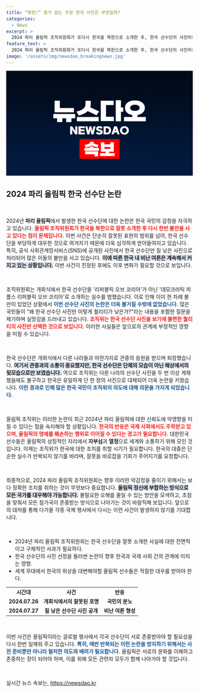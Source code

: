 ```yaml
---
title: “북한!” 증거 없는 주장 한국 사진은 무엇일까?
categories:
  - News
excerpt: >
  2024 파리 올림픽 조직위원회가 또다시 한국을 북한으로 소개한 후, 한국 선수단의 사진마저 저질로 선정해 논란이 일고 있다. 일본과 비교해 부각된 차별에 한국 국민의 분노가 터져 나왔다.
feature_text: >
  2024 파리 올림픽 조직위원회가 또다시 한국을 북한으로 소개한 후, 한국 선수단의 사진마저 저질로 선정해 논란이 일고 있다. 일본과 비교해 부각된 차별에 한국 국민의 분노가 터져 나왔다.
image: '/assets/img/newsdao_breakingnews.jpg'
---
```


<p><img src="/assets/img/newsdao_breakingnews.jpg" alt="implanttips 속보" /></p>

<h2 data-ke-size="size26">2024 파리 올림픽 한국 선수단 논란</h2>

<p data-ke-size="size16">&nbsp;</p>

<p>2024년 <b>파리 올림픽</b>에서 발생한 한국 선수단에 대한 논란은 한국 국민의 감정을 자극하고 있습니다. <b><span style="color: #ee2323;">올림픽 조직위원회가 한국을 북한으로 잘못 소개한 후 다시 한번 불만을 사고 있다는 점이 문제입니다.</span></b> 이번 사건은 단순히 잘못된 표현의 범위를 넘어, 한국 선수단을 부당하게 대우한 것으로 여겨지기 때문에 더욱 심각하게 받아들여지고 있습니다. 특히, 공식 사회관계망서비스(SNS)에 공개된 사진에서 한국 선수단만 질 낮은 사진으로 처리되어 많은 이들의 불만을 사고 있습니다. <b><span style="background-color: #21538527;">이에 따른 한국 내 비난 여론은 계속해서 커지고 있는 상황입니다.</span></b> 이번 사건이 진정된 후에도 이후 변화가 필요할 것으로 보입니다. </p>

<p data-ke-size="size16">&nbsp;</p>

<p>조직위원회는 개회식에서 한국 선수단을 '리퍼블릭 오브 코리아'가 아닌 '데모크라틱 피플스 리퍼블릭 오브 코리아'로 소개하는 실수를 범했습니다. 이로 인해 이미 한 차례 불만이 있었던 상황에서 <b><span style="color: #1a5490;">이번 선수단 사진의 논란은 더욱 불거질 수밖에 없었습니다.</span></b> 많은 국민들이 "왜 한국 선수단 사진만 이렇게 퀄리티가 낮은가?"라는 내용을 포함한 질문을 제기하며 실망감을 드러내고 있습니다. <b><span style="color: #ee2323;">조직위는 한국 선수단 사진을 보기에 불편한 퀄리티의 사진만 선택한 것으로 보입니다.</span></b> 이러한 사실들은 앞으로의 관계에 부정적인 영향을 미칠 수 있습니다. </p>

<p data-ke-size="size16">&nbsp;</p>

<p>한국 선수단은 개회식에서 다른 나라들과 마찬가지로 관중의 응원을 받으며 퇴장했습니다. <b><span style="background-color: #21538527;">여기서 관중과의 소통이 중요했지만, 한국 선수단은 단체의 모습이 아닌 해상에서의 뒷모습으로만 보였습니다.</span></b> 역으로 조직위는 다른 나라의 선수단 사진을 두 번 이상 게재했음에도 불구하고 한국은 유일하게 단 한 장의 사진으로 대체되어 더욱 논란을 키웠습니다. <b><span style="color: #1a5490;">이런 경과로 인해 많은 한국 국민이 조직위의 의도에 대해 의문을 가지게 되었습니다.</span></b> </p>

<p data-ke-size="size16">&nbsp;</p>

<p>올림픽 조직위는 이러한 논란이 최근 2024년 파리 올림픽에 대한 신뢰도에 악영향을 미칠 수 있다는 점을 숙지해야 할 상황입니다. <b><span style="color: #ee2323;">한국의 반응은 국제 사회에서도 주목받고 있으며, 올림픽의 명예를 훼손하는 행위로 이어질 수 있다는 경고가 필요합니다.</span></b> 대한민국 선수들은 올림픽의 상징적인 자리에서 <b>자부심</b>과 <b>열정</b>으로 세계와 소통하기 위해 모인 것입니다. 이제는 조직위가 한국에 대한 조치를 취할 시기가 필요합니다. 한국의 대중은 단순한 실수가 반복되지 않기를 바라며, 잘못을 바로잡을 기회가 주어지기를 요청합니다. </p>

<p data-ke-size="size16">&nbsp;</p>

<p>최종적으로, 2024 파리 올림픽 조직위원회는 향후 이러한 악감정을 줄이기 위해서는 보다 정확한 조치를 취하는 것이 무엇보다 중요합니다. <b><span style="background-color: #21538527;">올림픽 정신에 부합하는 방식으로 모든 국가를 대우해야 가능합니다.</span></b> 불필요한 오해를 줄일 수 있는 방안을 모색하고, 초점을 맞춰서 모든 참가국이 존중받는 방식으로 나아가는 것이 바람직해 보입니다. 앞으로의 대처를 통해 다가올 각종 국제 행사에서 다시는 이런 사건이 발생하지 않기를 기대합니다. </p>

<p data-ke-size="size16">&nbsp;</p> 

<ul>
    <li>2024년 파리 올림픽 조직위원회는 한국 선수단을 잘못 소개한 사실에 대한 전면적이고 구체적인 사과가 필요하다.</li>
    <li>한국 선수단의 사진 선정을 둘러싼 논란이 향후 한국과 국제 사회 간의 관계에 미치는 영향.</li>
    <li>세계 무대에서 한국의 위상을 대변해야할 올림픽 선수들은 적절한 대우를 받아야 한다.</li>
</ul>

<table style="width: 100%;">
    <tr>
        <td style="text-align: center; height: 17px;"><b>시간대</b></td>
        <td style="text-align: center; height: 17px;"><b>사건</b></td>
        <td style="text-align: center; height: 17px;"><b>반응</b></td>
    </tr>
    <tr>
        <td style="text-align: center; height: 17px;"><b>2024.07.26</b></td>
        <td style="text-align: center; height: 17px;"><b>개회식에서의 잘못된 호명</b></td>
        <td style="text-align: center; height: 17px;"><b>국민의 분노</b></td>
    </tr>
    <tr>
        <td style="text-align: center; height: 17px;"><b>2024.07.27</b></td>
        <td style="text-align: center; height: 17px;"><b>질 낮은 선수단 사진 공개</b></td>
        <td style="text-align: center; height: 17px;"><b>비난 여론 형성</b></td>
    </tr>
</table>

<p data-ke-size="size16">&nbsp;</p> 

<p>이번 사건은 올림픽이라는 글로벌 행사에서 각국 선수단이 서로 존중받아야 할 필요성을 다시 한번 일깨워 주고 있습니다. <b><span style="color: #1a5490;">특히, 매번 반복되는 이런 논란을 방지하기 위해서는 사전 준비뿐만 아니라 철저한 의도와 배려가 필요합니다.</span></b> 올림픽은 서로의 문화를 이해하고 존중하는 장이 되어야 하며, 이를 위해 모든 관련자 모두가 함께 나아가야 할 것입니다. </p>

<p data-ke-size="size16">&nbsp;</p>
실시간 뉴스 속보는, <a href="https://newsdao.kr" rel="dofollow">https://newsdao.kr</a>


